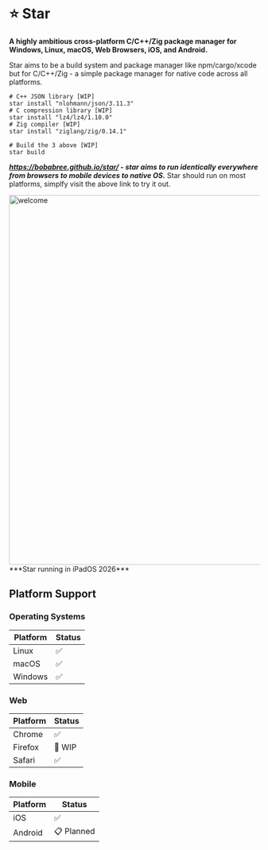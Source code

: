 # ⭐ Star

**A highly ambitious cross-platform C/C++/Zig package manager for Windows, Linux, macOS, Web Browsers, iOS, and Android.**

Star aims to be a build system and package manager like npm/cargo/xcode but for C/C++/Zig - a simple package manager for native code across all platforms.

```shell
# C++ JSON library [WIP]
star install "nlohmann/json/3.11.3"    
# C compression library [WIP]
star install "lz4/lz4/1.10.0"          
# Zig compiler [WIP]
star install "ziglang/zig/0.14.1"     

# Build the 3 above [WIP]
star build                             
```

***https://bobabree.github.io/star/ - star aims to run identically everywhere from browsers to mobile devices to native OS.***
Star should run on most platforms, simplfy visit the above link to try it out.

<img width="1133" height="744" alt="welcome" src="https://github.com/user-attachments/assets/40f46aac-705a-43f1-9749-9d421b16ac66" />
***Star running in iPadOS 2026***


## Platform Support

### Operating Systems
| Platform | Status     |
|----------|------------|
| Linux    | ✅         |
| macOS    | ✅         |
| Windows  | ✅         |

### Web
| Platform | Status     |
|----------|------------|
| Chrome   | ✅         |
| Firefox  | 🚧 WIP     |
| Safari   | ✅         |

### Mobile
| Platform | Status     |
|----------|------------|
| iOS      | ✅         |
| Android  | 📋 Planned |
